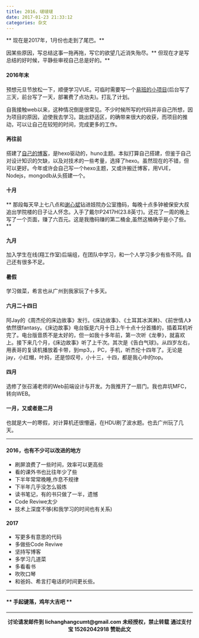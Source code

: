 ```yaml
---
title: 2016，啵啵啵
date: 2017-01-23 21:33:12
categories: 杂文
---
```

** 现在是2017年，1月份也走到了尾巴。**

因某些原因，写总结这事一拖再拖，写它的欲望几近消失殆尽。** 但现在才是写总结的好时候，平静些审视自己总是好的。**

#### 2016年末

预想元旦节放松一下，顺便学习VUE。可临时需要写一个[易班的小项目](http://123.207.83.243/updown/index.php)(后台写了三天，前台写了一天，部署费了点功夫)。打乱了计划。

自我接触web以来，这种情况倒是很常见。不少时候所写的代码并非自己所想，因为项目的原因，迫使我去学习。跳出舒适区，的确带来很大的收获，而项目的推动，可以让自己在较短的时间，完成更多的工作。

#### 再往前

搭建了[自己的博客](http://www.sail.name/2016/12/01/first/)，是hexo驱动的，huno主题。本拟打算自己搭建，但鉴于自己对设计知识的欠缺，以及对技术的一些考量，选择了hexo。虽然现在的不错，但可以更好。今年或许会自己写一个hexo主题，又或许搬迁博客，用VUE，Nodejs，mongodb从头搭建一个。

#### 十月

** 那段每天早上七八点和[谢心斌](blog.badwolfs.cn)钻进妓院办公室撸码，每晚十点多钟被保安大叔追出学院楼的日子让人怀念。入手了戴尔P2417H(23.8英寸)。还花了一周的晚上写了一个页面，赚了六百元。这是我撸码赚的第二桶金,虽然这桶确乎是小了些。**

#### 九月

加入学生在线(翔工作室)后端组，在团队中学习，和一个人学习多少有些不同。自己还有很多不足。

#### 暑假

学习做菜，希言也从广州到我家玩了十多天。

#### 六月二十四日

阿Jay的《周杰伦的床边故事》发行。《床边故事》、《土耳其冰淇淋》、《前世情人》依然很fantasy。《床边故事》电台版是六月十日上午十点十分首播的，插着耳机听完了。电台版音质不是太好的，但一如我十多年前，第一次听《龙拳》，就喜欢上。接下来几个月，《床边故事》听了上千次。其次是《告白气球》。从四岁左右，用表哥的复读机播放着卡带，到mp3，，PC，手机，听杰伦十四年了。无论是jay，小红帽，叶妈，还是惊叹号，小十三，十四，都是我心中的top。

#### 四月

选修了张召浦老师的Web前端设计与开发。为我推开了一扇门。我也弃坑MFC，转向WEB。

#### 一月，又或者是二月

也就是大一的寒假，对计算机还很懵逼，在HDU刷了波水题。也去广州玩了几天。

**********

#### 2016，也有不少可以改进的地方

- 刷屏浪费了一些时间，效率可以更高些
- 看的课外书也比往年少了些
- 下半年常常晚睡,作息不规律
- 下半年几乎没怎么锻炼
- 读书笔记，有的书只做了一半，遗憾
- Code Reviwe太少
- 技术上深度不够(和我学习的时间也有关系)

#### 2017

- 写更多有意思的代码
- 多做些Code Reviwe
- 坚持写博客
- 多学习几道菜
- 多看看书
- 吹吹口琴
- 和爸妈、希言打电话的时间更长些。

**********

#### ** 手起键落，鸡年大吉吧 **
<hr />
    <p style="margin-top: 0.4em; text-align: center">
      <b style="font-size: 1em;">讨论请发邮件到 lichanghangcumt@gmail.com</b>
      <b style="font-size: 1em;">未经授权，禁止转载</b>
      <b style="font-size: 1em;">通过支付宝 15262042918 赞助此文</b>
    </p>
